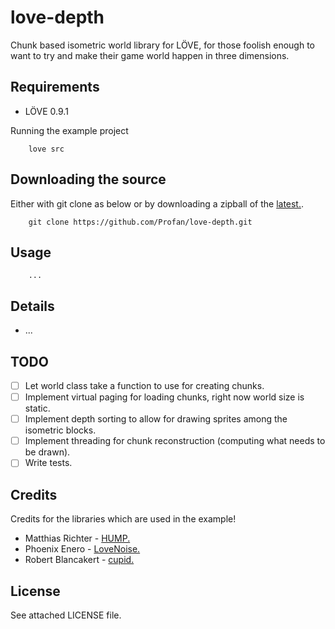 love-depth
=================================

Chunk based isometric world library for LÖVE, for those foolish enough to want to try and make their game world happen in three dimensions.

Requirements
------------

* LÖVE 0.9.1

Running the example project

		love src

Downloading the source
------------

Either with git clone as below or by downloading a zipball of the [latest.](https://github.com/Profan/love-depth/archive/master.zip).

		git clone https://github.com/Profan/love-depth.git

Usage
------------

		...

Details
------------
* ...

TODO
------------
- [ ] Let world class take a function to use for creating chunks.
- [ ] Implement virtual paging for loading chunks, right now world size is static.
- [ ] Implement depth sorting to allow for drawing sprites among the isometric blocks.
- [ ] Implement threading for chunk reconstruction (computing what needs to be drawn).
- [ ] Write tests.

Credits
------------
Credits for the libraries which are used in the example!

* Matthias Richter - [HUMP.](https://github.com/vrld/hump)
* Phoenix Enero - [LoveNoise.](https://github.com/icrawler/LoveNoise)
* Robert Blancakert - [cupid.](https://bitbucket.org/basicer/cupid)


License
------------
See attached LICENSE file.
